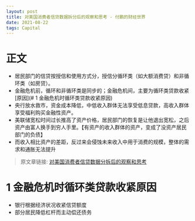 ```yaml
---
layout: post
title: 对美国消费者信贷数据拆分后的观察和思考 - 付鹏的财经世界
date: 2021-08-22 
tags: Capital
---
```


# 正文

* 居民部门的信贷按授信和使用方式分，授信分循环类（如大额消费贷）和非循环类（如房贷）。
* 金融危机前，循环和非循环类是同步的；金融危机间，主要为循环类贷款收紧[原因](# 1 金融危机时循环类贷款收紧原因)
* 央行放水救市，资金成本降低，中低收入群体无法享受低息贷款，高收入群体享受福利购买金融性资产。
* 美联储宽松时间过长推高了资产价格，居民部门的恢复是让他退出宽松，之后资产由富人换手到穷人手里。【有资产的收入群体的资产，变成了没资产居民部门的负债】
* 而收入相比资产的差距，反过来会侵蚀未来收入中用于消费的规模，整体的需求和通胀无法提升

> 原文章链接: [对美国消费者信贷数据分拆后的观察和思考](https://mp.weixin.qq.com/s/n6MIEnJnzJBrvndUoz99pg)



# 1 金融危机时循环类贷款收紧原因

- 银行根据经济状况收紧信贷额度
- 部分居民降低杠杆而主动偿还债务
